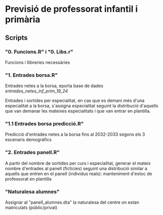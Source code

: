 # Previsió de professorat infantil i primària

## Scripts

### "0. Funcions.R" i "0. Libs.r"

Funcions i llibreries necessàries

### "1. Entrades borsa.R"

Entrades netes a la borsa, eporta base de dades *entrades_netes_inf_prim_19_24*

Entrades i sortides per especialitat, en cas que es demani més d'una especialitat a la borsa, s'assigna especialitat seguint la distribució d'aquells que van demanar les mateixes especialitats i que van entrar en plantilla.

### "1.1 Entrades borsa predicció.R"

Predicció d'entrades netes a la borsa fins al 2032-2033 segons els 3 escenaris demogràfics

### "2. Entrades panell.R"

A partir del nombre de sortides per curs i especialitat, generar el mateix nombre d'entrades al panell (ficticies) seguint una distribució similar a aquells que entren en el panell (individus reals): manteniment d'estoc de professorat en plantilla

### "Naturalesa alumnes"

Assignar al "panell_alumnes.dta" la naturalesa del centre on estan matriculats (públic/privat)

